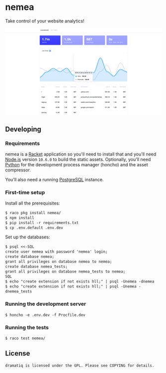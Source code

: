 # nemea

Take control of your website analytics!

![screenshot](assets/img/screenshot.png)

## Developing

### Requirements

nemea is a [Racket] application so you'll need to install that and
you'll need [Node.js] version `10.6.0` to build the static assets.
Optionally, you'll need [Python] for the development process manager
(honcho) and the asset compressor.

You'll also need a running [PostgreSQL] instance.

### First-time setup

Install all the prerequisites:

    $ raco pkg install nemea/
    $ npm install
    $ pip install -r requirements.txt
    $ cp .env.default .env.dev

Set up the databases:

    $ psql <<-SQL
    create user nemea with password 'nemea' login;
    create database nemea;
    grant all privileges on database nemea to nemea;
    create database nemea_tests;
    grant all privileges on database nemea_tests to nemea;
    SQL
    $ echo "create extension if not exists hll;" | psql -Unemea -dnemea
    $ echo "create extension if not exists hll;" | psql -Unemea -dnemea_tests

### Running the development server

    $ honcho -e .env.dev -f Procfile.dev

### Running the tests

    $ raco test nemea/


## License

    dramatiq is licensed under the GPL. Please see COPYING for details.


[Racket]: https://racket-lang.org
[Python]: https://python.org
[Node.js]: https://nodejs.org
[PostgreSQL]: https://www.postgresql.org
